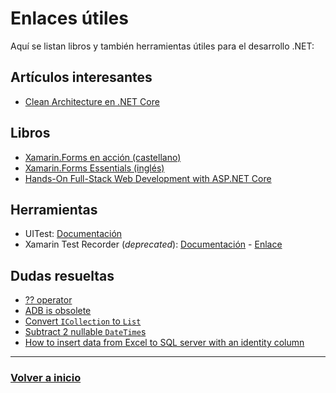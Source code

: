 # Enlaces útiles

Aquí se listan libros y también herramientas útiles para el desarrollo .NET:

## Artículos interesantes

* [Clean Architecture en .NET Core](https://dev.to/jeastham1993/clean-architecture-in-net-core-56gh)

## Libros

* [Xamarin.Forms en acción (castellano)](http://rclibros.es/producto/xamarin-forms-accion/)
* [Xamarin.Forms Essentials (inglés)](https://www.apress.com/gp/book/9781484232392)
* [Hands-On Full-Stack Web Development with ASP.NET Core](https://www.packtpub.com/web-development/hands-full-stack-web-development-aspnet-core)

## Herramientas

* UITest: [Documentación](https://developer.xamarin.com/api/namespace/Xamarin.UITest/)
* Xamarin Test Recorder (_deprecated_): [Documentación](https://blog.xamarin.com/creating-a-ui-test-suite-with-the-xamarin-test-recorder/) - [Enlace](https://marketplace.visualstudio.com/items?itemName=XamarinInc.XamarinTestRecorder2015)

## Dudas resueltas

* [?? operator](https://docs.microsoft.com/en-us/dotnet/csharp/language-reference/operators/null-coalescing-operator)
* [ADB is obsolete](https://stackoverflow.com/a/51549901/6659852)
* [Convert `ICollection` to `List`](https://stackoverflow.com/questions/38189795/convert-icollectiont-to-listt/38189863#38189863)
* [Subtract 2 nullable `DateTime`s](https://stackoverflow.com/questions/17656104/how-to-subtract-2-nullable-datetimes-in-c/17656158#17656158)
* [How to insert data from Excel to SQL server with an identity column](https://sqlspreads.com/2017/05/04/how-to-insert-data-in-excel-to-sql-server/#identity)

---

### [Volver a inicio](README.md)
